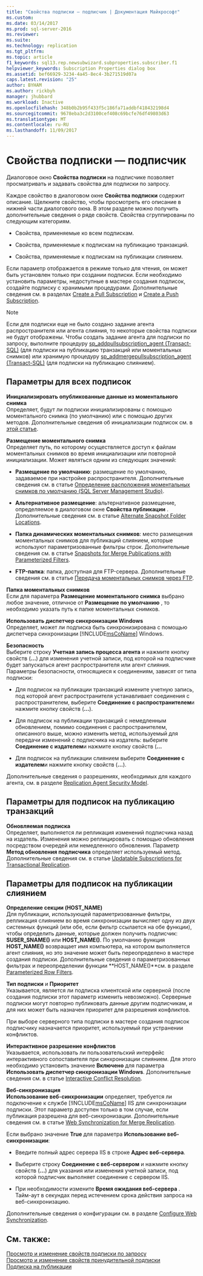 ```yaml
---
title: "Свойства подписки — подписчик | Документация Майкрософт"
ms.custom: 
ms.date: 03/14/2017
ms.prod: sql-server-2016
ms.reviewer: 
ms.suite: 
ms.technology: replication
ms.tgt_pltfrm: 
ms.topic: article
f1_keywords: sql13.rep.newsubwizard.subproperties.subscriber.f1
helpviewer_keywords: Subscription Properties dialog box
ms.assetid: bef66929-3234-4a45-8ec4-3b271519d07a
caps.latest.revision: "25"
author: BYHAM
ms.author: rickbyh
manager: jhubbard
ms.workload: Inactive
ms.openlocfilehash: 348b0b2b95f433f5c186fa71addbf418432198d4
ms.sourcegitcommit: 9678eba3c2d3100cef408c69bcfe76df49803d63
ms.translationtype: MT
ms.contentlocale: ru-RU
ms.lasthandoff: 11/09/2017
---
```

# <a name="subscription-properties---subscriber"></a>Свойства подписки — подписчик
  Диалоговое окно **Свойства подписки** на подписчике позволяет просматривать и задавать свойства для подписки по запросу.  
  
 Каждое свойство в диалоговом окне **Свойства подписки** содержит описание. Щелкните свойство, чтобы просмотреть его описание в нижней части диалогового окна. В этом разделе можно получить дополнительные сведения о ряде свойств. Свойства сгруппированы по следующим категориям.  
  
-   Свойства, применяемые ко всем подпискам.  
  
-   Свойства, применяемые к подпискам на публикацию транзакций.  
  
-   Свойства, применяемые к подпискам на публикации слиянием.  
  
 Если параметр отображается в режиме только для чтения, он может быть установлен только при создании подписки. Если необходимо установить параметры, недоступные в мастере создания подписок, создайте подписку с хранимыми процедурами. Дополнительные сведения см. в разделах [Create a Pull Subscription](../../relational-databases/replication/create-a-pull-subscription.md) и [Create a Push Subscription](../../relational-databases/replication/create-a-push-subscription.md).  
  
> [!NOTE]  
>  Если для подписки еще не было создано задание агента распространителя или агента слияния, то некоторые свойства подписки не будут отображены. Чтобы создать задание агента для подписки по запросу, выполните процедуру [sp_addpullsubscription_agent (Transact-SQL)](../../relational-databases/system-stored-procedures/sp-addpullsubscription-agent-transact-sql.md) (для подписки на публикацию транзакций или моментальных снимков) или хранимую процедуру [sp_addmergepullsubscription_agent (Transact-SQL)](../../relational-databases/system-stored-procedures/sp-addmergepullsubscription-agent-transact-sql.md) (для подписки на публикацию слиянием).  
  
## <a name="options-for-all-subscriptions"></a>Параметры для всех подписок  
 **Инициализировать опубликованные данные из моментального снимка**  
 Определяет, будут ли подписки инициализированы с помощью моментального снимка (по умолчанию) или с помощью других методов. Дополнительные сведения об инициализации подписок см. в [этой статье](../../relational-databases/replication/initialize-a-subscription.md).  
  
 **Размещение моментального снимка**  
 Определяет путь, по которому осуществляется доступ к файлам моментальных снимков во время инициализации или повторной инициализации. Может являться одним из следующих значений:  
  
-   **Размещение по умолчанию**: размещение по умолчанию, задаваемое при настройке распространителя. Дополнительные сведения см. в статье [Определение расположения моментальных снимков по умолчанию (SQL Server Management Studio)](../../relational-databases/replication/specify-the-default-snapshot-location-sql-server-management-studio.md).  
  
-   **Альтернативное размещение**: альтернативное размещение, определяемое в диалоговом окне **Свойства публикации** . Дополнительные сведения см. в статье [Alternate Snapshot Folder Locations](../../relational-databases/replication/alternate-snapshot-folder-locations.md).  
  
-   **Папка динамических моментальных снимков**: место размещения моментальных снимков для публикаций слиянием, которые используют параметризованные фильтры строк. Дополнительные сведения см. в статье [Snapshots for Merge Publications with Parameterized Filters](../../relational-databases/replication/snapshots-for-merge-publications-with-parameterized-filters.md).  
  
-   **FTP-папка**: папка, доступная для FTP-сервера. Дополнительные сведения см. в статье [Передача моментальных снимков через FTP](../../relational-databases/replication/transfer-snapshots-through-ftp.md).  
  
 **Папка моментальных снимков**  
 Если для параметра **Размещение моментального снимка** выбрано любое значение, отличное от **Размещение по умолчанию** , то необходимо указать путь к папке моментальных снимков.  
  
 **Использовать диспетчер синхронизации Windows**  
 Определяет, может ли подписка быть синхронизирована с помощью диспетчера синхронизации [!INCLUDE[msCoName](../../includes/msconame-md.md)] Windows.  
  
 **Безопасность**  
 Выберите строку **Учетная запись процесса агента** и нажмите кнопку свойств (**...**) для изменения учетной записи, под которой на подписчике будет запускаться агент распространителя или агент слияния. Параметры безопасности, относящиеся к соединениям, зависят от типа подписки:  
  
-   Для подписок на публикации транзакций измените учетную запись, под которой агент распространителя устанавливает соединения с распространителем, выберите **Соединение с распространителем**и нажмите кнопку свойств (**...**).  
  
-   Для подписок на публикации транзакций с немедленным обновлением, помимо соединения с распространителем, описанного выше, можно изменить метод, используемый для передачи изменений с подписчика на издатель: выберите **Соединение с издателем**и нажмите кнопку свойств (**...**  
  
-   Для подписок на публикации слиянием выберите **Соединение с издателем**и нажмите кнопку свойств (**...**).  
  
 Дополнительные сведения о разрешениях, необходимых для каждого агента, см. в разделе [Replication Agent Security Model](../../relational-databases/replication/security/replication-agent-security-model.md).  
  
## <a name="options-for-transactional-subscriptions"></a>Параметры для подписок на публикацию транзакций  
 **Обновляемая подписка**  
 Определяет, выполняется ли репликация изменений подписчика назад на издатель. Изменения можно реплицировать с помощью обновления посредством очередей или немедленного обновления. Параметр **Метод обновления подписчика** определяет используемый метод. Дополнительные сведения см. в статье [Updatable Subscriptions for Transactional Replication](../../relational-databases/replication/transactional/updatable-subscriptions-for-transactional-replication.md).  
  
## <a name="options-for-merge-subscriptions"></a>Параметры для подписок на публикации слиянием  
 **Определение секции (HOST_NAME)**  
 Для публикации, использующей параметризованные фильтры, репликация слиянием во время синхронизации вычисляет одну из двух системных функций (или обе, если фильтр ссылается на обе функции), чтобы определить данные, которые должен получить подписчик: **SUSER_SNAME()** или **HOST_NAME()**. По умолчанию функция **HOST_NAME()** возвращает имя компьютера, на котором выполняется агент слияния, но это значение может быть переопределено в мастере создания подписки. Дополнительные сведения о параметризованных фильтрах и переопределении функции **HOST_NAME()**см. в разделе [Parameterized Row Filters](../../relational-databases/replication/merge/parameterized-filters-parameterized-row-filters.md).  
  
 **Тип подписки** и **Приоритет**  
 Указывается, является ли подписка клиентской или серверной (после создания подписки этот параметр изменить невозможно). Серверные подписки могут повторно публиковать данные другим подписчикам, и для них может быть назначен приоритет для разрешения конфликтов.  
  
 При выборе серверного типа подписки в мастере создания подписок подписчику назначается приоритет, используемый при устранении конфликтов.  
  
 **Интерактивное разрешение конфликтов**  
 Указывается, использовать ли пользовательский интерфейс интерактивного сопоставителя при синхронизации слиянием. Для этого необходимо установить значение **Включено** для параметра **Использовать диспетчер синхронизации Windows**. Дополнительные сведения см. в статье [Interactive Conflict Resolution](../../relational-databases/replication/merge/advanced-merge-replication-conflict-interactive-resolution.md).  
  
 **Веб-синхронизация**  
 **Использование веб-синхронизации** определяет, требуется ли подключение к службе [!INCLUDE[msCoName](../../includes/msconame-md.md)] IIS для синхронизации подписки. Этот параметр доступен только в том случае, если публикация разрешена для веб-синхронизации. Дополнительные сведения см. в статье [Web Synchronization for Merge Replication](../../relational-databases/replication/web-synchronization-for-merge-replication.md).  
  
 Если выбрано значение **True** для параметра **Использование веб-синхронизации**:  
  
-   Введите полный адрес сервера IIS в строке **Адрес веб-сервера**.  
  
-   Выберите строку **Соединение с веб-сервером** и нажмите кнопку свойств (**...**) для указания или изменения учетной записи, под которой подписчик выполняет соединение с сервером IIS.  
  
-   При необходимости измените **Время ожидания веб-сервера** . Тайм-аут в секундах перед истечением срока действия запроса на веб-синхронизацию.  
  
 Дополнительные сведения о конфигурации см. в разделе [Configure Web Synchronization](../../relational-databases/replication/configure-web-synchronization.md).  
  
## <a name="see-also"></a>См. также:  
 [Просмотр и изменение свойств подписки по запросу](../../relational-databases/replication/view-and-modify-pull-subscription-properties.md)   
 [Просмотр и изменение свойств принудительной подписки](../../relational-databases/replication/view-and-modify-push-subscription-properties.md)   
 [Подписка на публикации](../../relational-databases/replication/subscribe-to-publications.md)  
  
  
